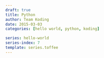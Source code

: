 ```yaml
---
draft: true
title: Python
author: Team Koding
date: 2015-03-03
categories: [hello world, python, koding]

series: hello-world
series-index: 7
template: series.toffee
---
```


